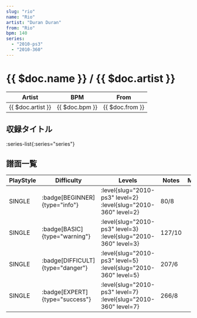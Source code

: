 ```yaml
---
slug: "rio"
name: "Rio"
artist: "Duran Duran"
from: "Rio"
bpm: 140
series:
  - "2010-ps3"
  - "2010-360"
---
```


# {{ $doc.name }} / {{ $doc.artist }}

|Artist|BPM|From|
|------|---|----|
|{{ $doc.artist }}|{{ $doc.bpm }}|{{ $doc.from }}|

## 収録タイトル

:series-list{:series="series"}

## 譜面一覧

|PlayStyle|Difficulty|Levels|Notes|Movie|
|---------|----------|------|-----|-----|
|SINGLE| :badge[BEGINNER]{type="info"}|<div class="field is-grouped is-grouped-multiline"> :level{slug="2010-ps3" level=2} :level{slug="2010-360" level=2}</div>|80/8||
|SINGLE| :badge[BASIC]{type="warning"}|<div class="field is-grouped is-grouped-multiline"> :level{slug="2010-ps3" level=3} :level{slug="2010-360" level=3}</div>|127/10||
|SINGLE| :badge[DIFFICULT]{type="danger"}|<div class="field is-grouped is-grouped-multiline"> :level{slug="2010-ps3" level=5} :level{slug="2010-360" level=5}</div>|207/6||
|SINGLE| :badge[EXPERT]{type="success"}|<div class="field is-grouped is-grouped-multiline"> :level{slug="2010-ps3" level=7} :level{slug="2010-360" level=7}</div>|266/8||
